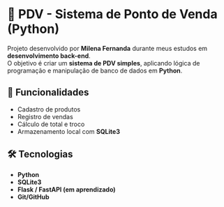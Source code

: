 # 🧾 PDV - Sistema de Ponto de Venda (Python)

Projeto desenvolvido por **Milena Fernanda** durante meus estudos em **desenvolvimento back-end**.  
O objetivo é criar um **sistema de PDV simples**, aplicando lógica de programação e manipulação de banco de dados em **Python**.

## 🚀 Funcionalidades
- Cadastro de produtos  
- Registro de vendas  
- Cálculo de total e troco  
- Armazenamento local com **SQLite3**

## 🛠️ Tecnologias
- **Python**
- **SQLite3**
- **Flask / FastAPI (em aprendizado)**
- **Git/GitHub**

